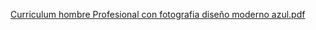 
[Curriculum hombre Profesional con fotografia diseño moderno azul.pdf](https://github.com/LucasAdragna/LucasAdragna/files/12728740/Curriculum.hombre.Profesional.con.fotografia.diseno.moderno.azul.pdf)
